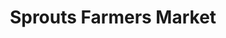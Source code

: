 ---
title: "Sprouts Farmers Market"
url: /henderson/sprouts-farmers-market-north-stephanie-street/
shop: supermarket
---